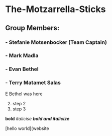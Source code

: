 # The-Motzarrella-Sticks
## Group Members:
### - Stefanie Motsenbocker (Team Captain)
### - Mark Madla
### - Evan Bethel
### - Terry Matamet Salas

E Bethel was here

2. step 2
3. step 3

**bold**
*italicise*
***bold and italicize***

[hello world](website

